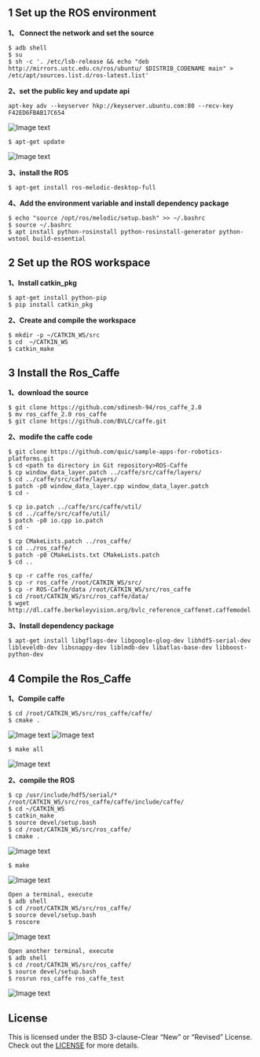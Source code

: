 ## 1  Set up the ROS environment
 **1、 Connect the network and set the source**
```
$ adb shell
$ su
$ sh -c '. /etc/lsb-release && echo "deb http://mirrors.ustc.edu.cn/ros/ubuntu/ $DISTRIB_CODENAME main" > /etc/apt/sources.list.d/ros-latest.list'
```
**2、set the public key and update api**
```
apt-key adv --keyserver hkp://keyserver.ubuntu.com:80 --recv-key F42ED6FBAB17C654
```
![Image text](image/1.png)
```
$ apt-get update
```
![Image text](image/2.png)

**3、install the ROS**
```
$ apt-get install ros-melodic-desktop-full
```
**4、Add the environment variable and install dependency package**
 ```
$ echo "source /opt/ros/melodic/setup.bash" >> ~/.bashrc
$ source ~/.bashrc
$ apt install python-rosinstall python-rosinstall-generator python-wstool build-essential
 ```

## 2  Set up the ROS workspace
**1、Install catkin_pkg**
```
$ apt-get install python-pip
$ pip install catkin_pkg
```
**2、Create and compile the workspace**
```
$ mkdir -p ~/CATKIN_WS/src
$ cd  ~/CATKIN_WS
$ catkin_make
```

## 3  Install the Ros_Caffe
**1、download the source**
```
$ git clone https://github.com/sdinesh-94/ros_caffe_2.0
$ mv ros_caffe_2.0 ros_caffe
$ git clone https://github.com/BVLC/caffe.git
```
**2、modife the caffe code** 

```
$ git clone https://github.com/quic/sample-apps-for-robotics-platforms.git
$ cd <path to directory in Git repository>ROS-Caffe
$ cp window_data_layer.patch ../caffe/src/caffe/layers/
$ cd ../caffe/src/caffe/layers/
$ patch -p0 window_data_layer.cpp window_data_layer.patch
$ cd -

$ cp io.patch ../caffe/src/caffe/util/
$ cd ../caffe/src/caffe/util/
$ patch -p0 io.cpp io.patch
$ cd -

$ cp CMakeLists.patch ../ros_caffe/
$ cd ../ros_caffe/
$ patch -p0 CMakeLists.txt CMakeLists.patch
$ cd ..

$ cp -r caffe ros_caffe/
$ cp -r ros_caffe /root/CATKIN_WS/src/
$ cp -r ROS-Caffe/data /root/CATKIN_WS/src/ros_caffe
$ cd /root/CATKIN_WS/src/ros_caffe/data/
$ wget http://dl.caffe.berkeleyvision.org/bvlc_reference_caffenet.caffemodel
```
**3、Install dependency package**
```
$ apt-get install libgflags-dev libgoogle-glog-dev libhdf5-serial-dev libleveldb-dev libsnappy-dev liblmdb-dev libatlas-base-dev libboost-python-dev
```

## 4  Compile the Ros_Caffe
**1、Compile caffe**
```
$ cd /root/CATKIN_WS/src/ros_caffe/caffe/
$ cmake .
```
![Image text](image/3.png)
![Image text](image/3.1.png)
```
$ make all
```
![Image text](image/4.png)

**2、compile the ROS**
```
$ cp /usr/include/hdf5/serial/* /root/CATKIN_WS/src/ros_caffe/caffe/include/caffe/
$ cd ~/CATKIN_WS
$ catkin_make
$ source devel/setup.bash
$ cd /root/CATKIN_WS/src/ros_caffe/
$ cmake .
```
![Image text](image/5.png)
```
$ make
```
![Image text](image/6.png)
```
Open a terminal, execute
$ adb shell
$ cd /root/CATKIN_WS/src/ros_caffe/
$ source devel/setup.bash
$ roscore
```
![Image text](image/7.png)
```
Open another terminal, execute
$ adb shell
$ cd /root/CATKIN_WS/src/ros_caffe/
$ source devel/setup.bash
$ rosrun ros_caffe ros_caffe_test
```
![Image text](image/8.png)

## License
This is licensed under the BSD 3-clause-Clear “New” or “Revised” License. Check out the [LICENSE](LICENSE) for more details.
